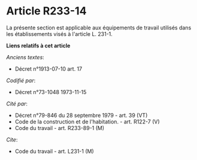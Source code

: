 # Article R233-14

La présente section est applicable aux équipements de travail utilisés dans les établissements visés à l'article L. 231-1.

**Liens relatifs à cet article**

_Anciens textes_:

  - Décret n°1913-07-10 art. 17

_Codifié par_:

  - Décret n°73-1048 1973-11-15

_Cité par_:

  - Décret n°79-846 du 28 septembre 1979 - art. 39 (VT)
  - Code de la construction et de l'habitation. - art. R122-7 (V)
  - Code du travail - art. R233-89-1 (M)

_Cite_:

  - Code du travail - art. L231-1 (M)
